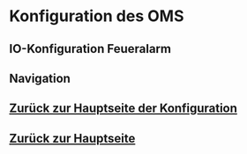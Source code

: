 # Konfiguration des OMS
## IO-Konfiguration Feueralarm

## Navigation
## [Zurück zur Hauptseite der Konfiguration](./configuration_main.md)
## [Zurück zur Hauptseite](../README.md)